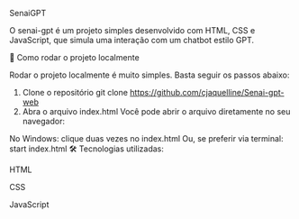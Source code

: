 SenaiGPT


O senai-gpt é um projeto simples desenvolvido com HTML, CSS e JavaScript, que simula uma interação com um chatbot estilo GPT.

🚀 Como rodar o projeto localmente

Rodar o projeto localmente é muito simples. Basta seguir os passos abaixo:

1. Clone o repositório
git clone https://github.com/cjaquelline/Senai-gpt-web
2. Abra o arquivo index.html
Você pode abrir o arquivo diretamente no seu navegador:

No Windows: clique duas vezes no index.html
Ou, se preferir via terminal:
start index.html
🛠️ Tecnologias utilizadas:

HTML

CSS

JavaScript


